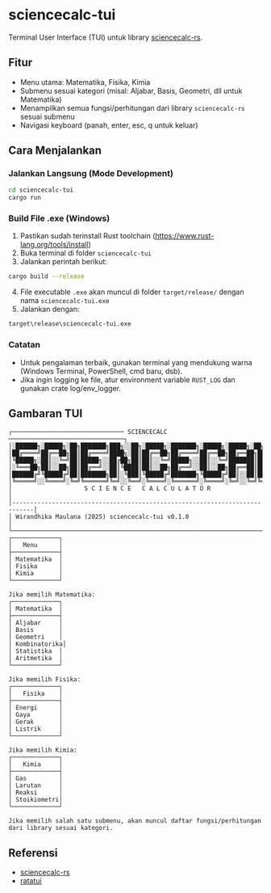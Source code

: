 # sciencecalc-tui

Terminal User Interface (TUI) untuk library [sciencecalc-rs](https://github.com/wirandhika-maulana/sciencecalc-rs).

## Fitur
- Menu utama: Matematika, Fisika, Kimia
- Submenu sesuai kategori (misal: Aljabar, Basis, Geometri, dll untuk Matematika)
- Menampilkan semua fungsi/perhitungan dari library `sciencecalc-rs` sesuai submenu
- Navigasi keyboard (panah, enter, esc, q untuk keluar)


## Cara Menjalankan

### Jalankan Langsung (Mode Development)
```bash
cd sciencecalc-tui
cargo run
```

### Build File .exe (Windows)
1. Pastikan sudah terinstall Rust toolchain (https://www.rust-lang.org/tools/install)
2. Buka terminal di folder `sciencecalc-tui`
3. Jalankan perintah berikut:
```bash
cargo build --release
```
4. File executable `.exe` akan muncul di folder `target/release/` dengan nama `sciencecalc-tui.exe`
5. Jalankan dengan:
```bash
target\release\sciencecalc-tui.exe
```

### Catatan
- Untuk pengalaman terbaik, gunakan terminal yang mendukung warna (Windows Terminal, PowerShell, cmd baru, dsb).
- Jika ingin logging ke file, atur environment variable `RUST_LOG` dan gunakan crate log/env_logger.

## Gambaran TUI
```
┌─────────────────────────────── SCIENCECALC ────────────────────────────────┐
│░██████╗░█████╗░██╗███████╗███╗░░██╗░█████╗░███████╗░█████╗░█████╗░██╗░░░░│
│██╔════╝██╔══██╗██║██╔════╝████╗░██║██╔══██╗██╔════╝██╔══██╗██╔══██╗██║░░░░│
│╚█████╗░██║░░╚═╝██║█████╗░░██╔██╗██║██║░░╚═╝█████╗░░██║░░╚═╝███████║██║░░░░│
│░╚═══██╗██║░░██╗██║██╔══╝░░██║╚████║██║░░██╗██╔══╝░░██║░░██╗██╔══██║██║░░░░│
│██████╔╝╚█████╔╝██║███████╗██║░╚███║╚█████╔╝███████╗╚█████╔╝██║░░██║███████│
│╚═════╝░░╚════╝░╚═╝╚══════╝╚═╝░░╚══╝░╚════╝░╚══════╝░╚════╝░╚═╝░░╚═╝╚═════╝│
│                    S C I E N C E   C A L C U L A T O R                    │
│----------------------------------------------------------------------------│
│ Wirandhika Maulana (2025) sciencecalc-tui v0.1.0                           │
└─────────────────────────────────────────────────────────────────────────────┘
┌─────────────┐
│   Menu      │
├─────────────┤
│ Matematika  │
│ Fisika      │
│ Kimia       │
└─────────────┘

Jika memilih Matematika:
┌─────────────┐
│ Matematika  │
├─────────────┤
│ Aljabar     │
│ Basis       │
│ Geometri    │
│ Kombinatorika│
│ Statistika  │
│ Aritmetika  │
└─────────────┘

Jika memilih Fisika:
┌─────────────┐
│   Fisika    │
├─────────────┤
│ Energi      │
│ Gaya        │
│ Gerak       │
│ Listrik     │
└─────────────┘

Jika memilih Kimia:
┌─────────────┐
│   Kimia     │
├─────────────┤
│ Gas         │
│ Larutan     │
│ Reaksi      │
│ Stoikiometri│
└─────────────┘

Jika memilih salah satu submenu, akan muncul daftar fungsi/perhitungan dari library sesuai kategori.
```

## Referensi
- [sciencecalc-rs](https://github.com/wirandhika-maulana/sciencecalc-rs)
- [ratatui](https://github.com/ratatui-org/ratatui)
